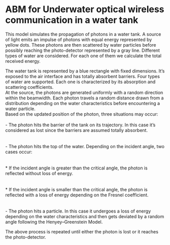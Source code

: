 # ABM for Underwater optical wireless communication in a water tank

This model simulates the propagation of photons in a water tank. A source of light emits an impulse of photons with equal energy represented by yellow dots. These photons are then scattered by water particles before possibly reaching the photo-detector represented by a gray line. Different types of water are considered. For each one of them we calculate the total received energy.

The water tank is represented by a blue rectangle with fixed dimensions. It’s exposed to the air interface and has totally absorbent barriers. Four types of water are supported. Each one is characterized by its absorption and scattering coefficients. <br />
At the source, the photons are generated uniformly with a random direction within the beamwidth. Each photon travels a random distance drawn from a distribution depending on the water characteristics before encountering a water particle. <br />
Based on the updated position of the photon, three situations may occur: <br />
<br />
    - The photon hits the barrier of the tank on its trajectory. In this case it’s considered as lost since the barriers are assumed totally absorbent. <br />
<br />	
    - The photon hits the top of the water. Depending on the incident angle, two cases occur: <br />
<br />	
        * If the incident angle is greater than the critical angle, the photon is reflected without loss of energy. <br />
<br />		
        * If the incident angle is smaller than the critical angle, the photon is reflected with a loss of energy depending on the Fresnel coefficient. <br />
<br />		
    - The photon hits a particle. In this case it undergoes a loss of energy depending on the water characteristics and then gets deviated by a random angle following the Henyey–Greenstein Model. <br />
	
The above process is repeated until either the photon is lost or it reaches the photo-detector. <br />
